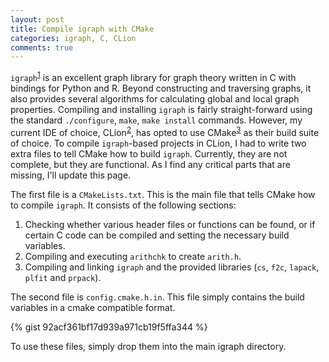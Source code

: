 ```yaml
---
layout: post
title: Compile igraph with CMake
categories: igraph, C, CLion
comments: true
---
```


`igraph`<sup>[1][1]</sup> is an excellent graph library for graph theory written in C with bindings for Python and R. Beyond constructing and traversing graphs, it also provides several algorithms for calculating global and local graph properties. Compiling and installing `igraph` is fairly straight-forward using the standard `./configure`, `make`, `make install` commands. However, my current IDE of choice, CLion<sup>[2][2]</sup>, has opted to use CMake<sup>[3][3]</sup> as their build suite of choice. To compile `igraph`-based projects in CLion, I had to write two extra files to tell CMake how to build `igraph`. Currently, they are not complete, but they are functional. As I find any critical parts that are missing, I'll update this page.

The first file is a `CMakeLists.txt`. This is the main file that tells CMake how to compile `igraph`. It consists of the following sections:
1. Checking whether various header files or functions can be found, or if certain C code can be compiled and setting the necessary build variables.
2. Compiling and executing `arithchk` to create `arith.h`.
3. Compiling and linking `igraph` and the provided libraries (`cs`, `f2c`, `lapack`, `plfit` and `prpack`).

The second file is `config.cmake.h.in`. This file simply contains the build variables in a cmake compatible format.

{% gist 92acf361bf17d939a971cb19f5ffa344 %}

To use these files, simply drop them into the main igraph directory.

[1]: http://igraph.org
[2]: https://www.jetbrains.com/clion/
[3]: https://cmake.org/
